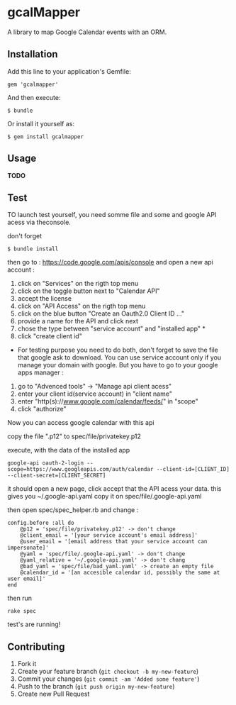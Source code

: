 gcalMapper
==========

A library to map Google Calendar events with an ORM.

Installation
------------

Add this line to your application's Gemfile:

    gem 'gcalmapper'

And then execute:

    $ bundle

Or install it yourself as:

    $ gem install gcalmapper

Usage
-----

**TODO**

Test
----

TO launch test yourself, you need somme file and some and google API acess via 
theconsole. 

don't forget 

    $ bundle install

then go to : https://code.google.com/apis/console and open a new api account :

1. click on "Services" on the rigth top menu
2. click on the toggle button next to "Calendar API"
3. accept the license
4. click on "API Access" on the rigth top menu
5. click on the blue button "Create an Oauth2.0 Client ID ..."
6. provide a name for the API and click next
7. chose the type between "service account" and "installed app" *
8. click "create client id"

* For testing purpose you need to do both, don't forget to save the file that
google ask to download. You can use service account only if you manage your 
domain with google. But you have to go to your google apps manager :

1. go to "Advenced tools" -> "Manage api client acess"
2. enter your client id(service account) in "client name"
3. enter "http(s)://www.google.com/calendar/feeds/" in "scope"
4. click "authorize"

Now you can access google calendar with this api

copy the file ".p12" to spec/file/privatekey.p12

execute, with the data of the installed app
    
    google-api oauth-2-login --scope=https://www.googleapis.com/auth/calendar --client-id=[CLIENT_ID] --client-secret=[CLIENT_SECRET]

it should open a new page, click accept that the API acess your data.
this gives you ~/.google-api.yaml copy it on spec/file/.google-api.yaml

then open spec/spec_helper.rb and change :

    config.before :all do
        @p12 = 'spec/file/privatekey.p12' -> don't change
        @client_email = '[your service account's email address]'
        @user_email = '[email address that your service account can impersonate]'
        @yaml = 'spec/file/.google-api.yaml' -> don't change
        @yaml_relative = '~/.google-api.yaml' -> don't chang
        @bad_yaml = 'spec/file/bad_yaml.yaml' -> create an empty file
        @calendar_id = '[an accesible calendar id, possibly the same at user email]'
    end

then run

    rake spec

test's are running!

Contributing
------------

1. Fork it
2. Create your feature branch (`git checkout -b my-new-feature`)
3. Commit your changes (`git commit -am 'Added some feature'`)
4. Push to the branch (`git push origin my-new-feature`)
5. Create new Pull Request

